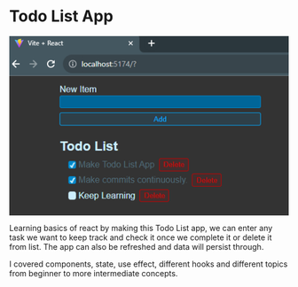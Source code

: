 # Todo List App

<img src='./src/assets/todo_list_img.PNG' align='center'>

Learning basics of react by making this Todo List app, we can enter any task we want to keep track and check it once we complete it or delete it from list. The app can also be refreshed and data will persist through.

I covered components, state, use effect, different hooks and different topics from beginner to more intermediate concepts.

